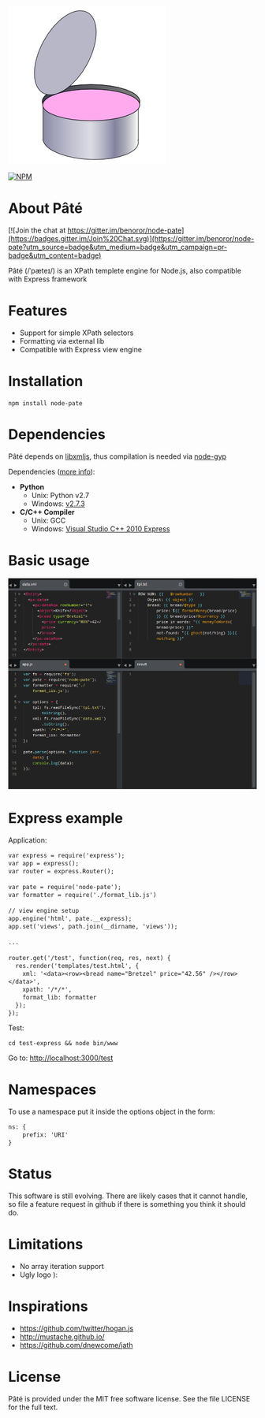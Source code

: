 ![logo](https://raw.githubusercontent.com/benoror/node-pate/master/resources/logo.png)

[![NPM](https://nodei.co/npm/node-pate.png?downloads=true&downloadRank=true&stars=true)](https://nodei.co/npm/node-pate/)

# About Pâté

[![Join the chat at https://gitter.im/benoror/node-pate](https://badges.gitter.im/Join%20Chat.svg)](https://gitter.im/benoror/node-pate?utm_source=badge&utm_medium=badge&utm_campaign=pr-badge&utm_content=badge)

Pâté (/ˈpæteɪ/) is an XPath templete engine for Node.js, also compatible with Express framework

# Features

- Support for simple XPath selectors
- Formatting via external lib
- Compatible with Express view engine

# Installation

    npm install node-pate

# Dependencies

Pâté depends on [libxmljs](https://github.com/polotek/libxmljs), thus compilation is needed via [node-gyp](https://github.com/TooTallNate/node-gyp)

Dependencies ([more info](https://github.com/TooTallNate/node-gyp#installation)):
- **Python**
    - Unix: Python v2.7
    - Windows: [v2.7.3](http://www.python.org/download/releases/2.7.3#download)
- **C/C++ Compiler**
    - Unix: GCC
    - Windows: [Visual Studio C++ 2010 Express](http://go.microsoft.com/?linkid=9709949)

# Basic usage

![gifcast](https://raw.githubusercontent.com/benoror/node-pate/master/resources/node-pate-0.0.6.gif)

# Express example

Application:

    var express = require('express');
    var app = express();
    var router = express.Router();

    var pate = require('node-pate');
    var formatter = require('./format_lib.js')

    // view engine setup
    app.engine('html', pate.__express);
    app.set('views', path.join(__dirname, 'views'));

    ...

    router.get('/test', function(req, res, next) {
      res.render('templates/test.html', {
        xml: '<data><row><bread name="Bretzel" price="42.56" /></row></data>',
        xpath: '/*/*',
        format_lib: formatter
      });
    });

Test:

    cd test-express && node bin/www

Go to: <http://localhost:3000/test>

# Namespaces

To use a namespace put it inside the options object in the form:

    ns: {
        prefix: 'URI'
    }

# Status

This software is still evolving. There are likely cases that it cannot handle, so file a feature request in github if there is something you think it should do.

# Limitations

- No array iteration support
- Ugly logo ):

# Inspirations

- https://github.com/twitter/hogan.js
- http://mustache.github.io/
- https://github.com/dnewcome/jath

# License

Pâté is provided under the MIT free software license. See the file LICENSE for the full text.